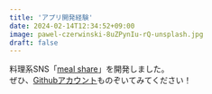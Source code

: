 ```yaml
---
title: 'アプリ開発経験'
date: 2024-02-14T12:34:52+09:00
image: pawel-czerwinski-8uZPynIu-rQ-unsplash.jpg
draft: false
---
```


料理系SNS「[meal share](https://mealshare-16763142a330.herokuapp.com/login)」を開発しました。  
ぜひ、[Githubアカウント](https://github.com/nakano1122)ものぞいてみてください！